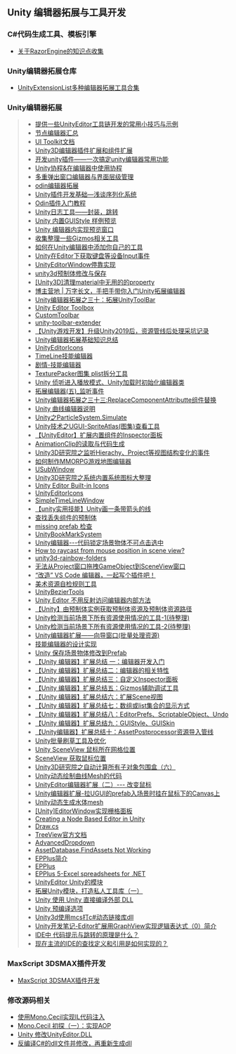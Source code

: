 ## Unity 编辑器拓展与工具开发   

### C#代码生成工具、模板引擎  
* [关于RazorEngine的知识点收集](./AboutRazorEngine)  
### Unity编辑器拓展仓库  
* [UnityExtensionList多种编辑器拓展工具合集](https://unitylist.com/browse?f=extensions)  

### Unity编辑器拓展  
>* [提供一些UnityEditor工具链开发的常用小技巧与示例](https://github.com/XINCGer/UnityToolchainsTrick)  
>* [节点编辑器汇总](./NodeEditorCollection)  
>* [UI Toolkit文档](https://docs.unity3d.com/Manual/UIElements.html)  
>* [Unity3D编辑器插件扩展和组件扩展](http://www.cnblogs.com/rond/p/7652624.html)  
>* [开发unity插件——一次搞定unity编辑器常用功能](https://yq.aliyun.com/articles/69190)  
>* [Unity协程&在编辑器中使用协程](https://blog.csdn.net/cai612781/article/details/78992805)  
>* [多重弹出窗口编辑器与界面层级管理](./MultiEditorWindow)  
>* [odin编辑器拓展](https://odininspector.com/tutorials/getting-started)  
>* [Unity插件开发基础—浅谈序列化系统](https://blog.uwa4d.com/archives/2025.html)  
>* [Odin插件入门教程](http://tonytang1990.github.io/2019/05/15/Odin%E6%8F%92%E4%BB%B6/)  
>* [Unity日志工具——封装，跳转](https://www.iteye.com/blog/dsqiu-2263664)  
>* [Unity 内置GUIStyle 样例预览](https://blog.csdn.net/l773575310/article/details/90033381)  
>* [Unity 编辑器内实现预览窗口](https://blog.csdn.net/akof1314/article/details/70941447)  
>* [收集整理一些Gizmos相关工具](./GizmoKitCollection.md)  
>* [如何在Unity编辑器中添加你自己的工具](https://www.cnblogs.com/ZhYQ-Note/articles/5846239.html)  
>* [Unity在Editor下获取键盘等设备Input事件](https://www.bobsong.net/945.html)  
>* [UnityEditorWindow停靠实现](https://github.com/liuxq/blog/issues/7)  
>* [unity3d预制体修改与保存](https://blog.csdn.net/yuewei19/article/details/74986029?depth_1-utm_source=distribute.pc_relevant.none-task&utm_source=distribute.pc_relevant.none-task) 
>* [[Unity3D]清理material中无用的的property](https://blog.csdn.net/ngrandmarch/article/details/46828365)  
>* [博主营地 | 万字长文，手把手带你入门Unity拓展编辑器](https://mp.weixin.qq.com/s/96N9NkQPFhgNBeEbV_S5wg)  
>* [Unity编辑器拓展之三十：拓展UnityToolBar](https://www.jingfengji.tech/2020/04/05/unity-bian-ji-qi-tuo-zhan-zhi-san-shi-tuo-zhan-unitytoolbar/)  
>* [Unity Editor Toolbox](https://www.jingfengji.tech/2020/04/05/unity-bian-ji-qi-tuo-zhan-zhi-san-shi-tuo-zhan-unitytoolbar/)  
>* [CustomToolbar](https://github.com/smkplus/CustomToolbar)  
>* [unity-toolbar-extender](https://github.com/marijnz/unity-toolbar-extender)  
>* [【Unity游戏开发】升级Unity2019后，资源管线后处理采坑记录](https://www.cnblogs.com/msxh/p/13805008.html)  
>* [Unity编辑器拓展基础知识总结](https://zhuanlan.zhihu.com/p/259283786)  
>* [UnityEditorIcons](https://github.com/nukadelic/UnityEditorIcons)  
>* [TimeLine技能编辑器](https://github.com/jewer3330/plato)  
>* [剧情-技能编辑器](https://github.com/huailiang/seqence)  
>* [TexturePacker图集 plist拆分工具](.//UnityEditorExtension/Python/unpack_plist.py.py)  
>* [Unity 侦听进入播放模式、Unity加载时初始化编辑器类](https://www.cnblogs.com/kingBook/p/12160804.html)  
>* [拓展编辑器(五)_监听事件](https://www.cnblogs.com/llllllvty/p/9857758.html)  
>* [Unity编辑器拓展之三十三:ReplaceComponentAttributte组件替换](https://www.jingfengji.tech/2020/08/22/unity-bian-ji-qi-tuo-zhan-zhi-san-shi-san-replacecomponentattributte-zu-jian-ti-huan/)  
>* [Unity 曲线编辑器说明](https://blog.csdn.net/akof1314/article/details/51787509)  
>* [Unity之ParticleSystem.Simulate](https://zhuanlan.zhihu.com/p/96086877)  
>* [Unity技术之UGUI-SpriteAtlas(图集)查看工具](http://blog.gqylpy.com/gqy/21175/)  
>* [【UnityEditor】扩展内置组件的Inspector面板](http://www.lsngo.net/2017/10/25/unityeditor_internalinspector/)  
>* [AnimationClip的读取与代码生成](https://www.jianshu.com/p/80b2bc98ac5d)  
>* [Unity3D研究院之监听Hierachy、Project等视图结构变化的事件](http://www.xuanyusong.com/archives/3053)  
>* [如何制作MMORPG游戏地图编辑器](https://zhuanlan.zhihu.com/p/270274723)  
>* [USubWindow](https://github.com/AsehesL/USubWindow)  
>* [Unity3D研究院之系统内置系统图标大整理](https://www.xuanyusong.com/archives/3777)  
>* [Unity Editor Built-in Icons](https://unitylist.com/p/5c3/Unity-editor-icons)  
>* [UnityEditorIcons](https://github.com/nukadelic/UnityEditorIcons)  
>* [SimpleTimeLineWindow](https://github.com/tinyantstudio/SimpleTimeLineWindow)  
>* [【unity实用技能】Unity画一条带箭头的线](https://blog.51cto.com/13638120/2103459)  
>* [查找丢失组件的预制体](https://www.cnblogs.com/bzyzhang/p/6485918.html)  
>* [missing prefab 检查](https://my.oschina.net/u/4318809/blog/4313046)  
>* [UnityBookMarkSystem](https://github.com/Ribosome2/UnityBookMarkSystem)  
>* [Unity编辑器---代码锁定场景物体不可点击选中](https://blog.csdn.net/qc_falldawn/article/details/100975888)  
>* [How to raycast from mouse position in scene view?](https://stackoverflow.com/questions/58975095/how-to-raycast-from-mouse-position-in-scene-view)  
>* [unity3d-rainbow-folders](https://github.com/PhannGor/unity3d-rainbow-folders)  
>* [无法从Project窗口拖拽GameObject到SceneView窗口](https://answer.uwa4d.com/question/6077b3b66bb31032f9791324)  
>* [“改造” VS Code 编辑器，一起写个插件吧！](https://www.cnblogs.com/xueweihan/p/14672480.html)  
>* [美术资源自检规则工具](https://github.com/Liangzg/AssetChecker)  
>* [UnityBezierTools](https://github.com/kaiware007/UnityBezierTools)  
>* [Unity Editor 不用反射访问编辑器内部方法](https://blog.csdn.net/akof1314/article/details/111773851)  
>* [【Unity】由预制体实例获取预制体资源及预制体资源路径](https://blog.csdn.net/qq_21397217/article/details/109170799)  
>* [Unity检测当前场景下所有资源使用情况的工具-1(待整理)](https://github.com/shandagamesTwoStupids/ResourceScanner)  
>* [Unity检测当前场景下所有资源使用情况的工具-2(待整理)](https://github.com/RenLvDa/DetectResource)  
>* [Unity编辑器扩展——向导窗口(批量处理资源)](https://mp.weixin.qq.com/s/APlfV7CNr0RL5PuuZfEtjg)  
>* [技能编辑器的设计实现](https://zhuanlan.zhihu.com/p/158430393)  
>* [Unity 保存场景物体修改到Prefab](https://www.233tw.com/unity/28333)  
>* [【Unity 编辑器】扩展总结 一：编辑器开发入门](https://mp.weixin.qq.com/s/ZH0gsxZYH6VykHyVBAJTBA)  
>* [【Unity 编辑器】扩展总结二：编辑器的相关特性](https://mp.weixin.qq.com/s/sp_vZaj04USPRZQgbJjDZw)  
>* [【Unity 编辑器】扩展总结三：自定义Inspector面板](https://mp.weixin.qq.com/s/rWat9DutZBi8t1idernxtA)  
>* [【Unity 编辑器】扩展总结五：Gizmos辅助调试工具](https://mp.weixin.qq.com/s/5piJQ6gRC6zZMV4Z6xzgBA)  
>* [【Unity 编辑器】扩展总结六：扩展Scene视图](https://mp.weixin.qq.com/s/Wmt4JC-LK9z5u6vOafB_Hw)  
>* [【Unity 编辑器】扩展总结七：数组或list集合的显示方式](https://mp.weixin.qq.com/s/8ANiIlsjOEZQEvQtr96Xug)  
>* [【Unity 编辑器】扩展总结八：EditorPrefs、ScriptableObject、Undo](https://mp.weixin.qq.com/s/hgaGrTjb3nEjbK2Z1eaBww)  
>* [【Unity 编辑器】扩展总结九：GUIStyle、GUISkin](https://mp.weixin.qq.com/s/Ye5mA0BS_ZATq37d1Iw0yQ)  
>* [【Unity编辑器】扩展总结十：AssetPostprocessor资源导入管线](https://mp.weixin.qq.com/s/wEOm_Owh5pKI_ZESOBrnlQ)  
>* [Unity批量刷草工具及优化](https://blog.csdn.net/canqiushi/article/details/106200395)  
>* [Unity SceneView 鼠标所在网格位置](https://blog.csdn.net/akof1314/article/details/78639075)  
>* [SceneView 获取鼠标位置](https://www.cnblogs.com/zhaoqingqing/p/3801342.html)  
>* [Unity3D研究院之自动计算所有子对象包围盒（六）](https://www.xuanyusong.com/archives/3461)  
>* [Unity动态绘制曲线Mesh的代码](https://blog.csdn.net/lzdidiv/article/details/53736068)  
>* [UnityEditor编辑器扩展（二）--- 改变鼠标](https://zhuanlan.zhihu.com/p/26824159)  
>* [Unity编辑器扩展-拉UGUI的prefab入场景时挂在鼠标下的Canvas上](https://blog.csdn.net/yudianxia/article/details/79635414)  
>* [Unity动态生成水体mesh](https://mp.weixin.qq.com/s/n2iTmcP_CJX2RxiddOSBsw)  
>* [[Unity]EditorWindow实现栅格面板](https://blog.csdn.net/Hu_GoldDragon/article/details/103167102)  
>* [Creating a Node Based Editor in Unity](https://oguzkonya.com/creating-node-based-editor-unity/)  
>* [Draw.cs](https://gist.github.com/nothke/82dccc121457541fcce32aea7744618a)  
>* [TreeView官方文档](https://docs.unity3d.com/Manual/TreeViewAPI.html)  
>* [AdvancedDropdown](https://docs.unity3d.com/ScriptReference/IMGUI.Controls.AdvancedDropdown.html)  
>* [AssetDatabase.FindAssets Not Working](https://forum.unity.com/threads/assetdatabase-findassets-not-working.587062/)  
>* [EPPlus简介](https://www.jianshu.com/p/b7f588ccf26b)  
>* [EPPlus](https://github.com/JanKallman/EPPlus)  
>* [EPPlus 5-Excel spreadsheets for .NET](https://github.com/EPPlusSoftware/EPPlus)  
>* [UnityEditor Unity的模块](https://while.work/unityeditor-unity)  
>* [拓展Unity模块，打造私人工具库（一）](https://www.jingfengji.tech/2018/08/20/unity-bian-ji-qi-tuo-zhan-zhi-er-shi-tuo-zhan-unity-mo-kuai-da-zao-si-ren-gong-ju-ku-yi/)  
>* [Unity 使用 Unity 直接编译外部 DLL](https://blog.csdn.net/akof1314/article/details/78396130)  
>* [Unity 预编译选项](https://blog.csdn.net/linjf520/article/details/80508879)  
>* [Unity3d使用mcs打c#动态链接库dll](https://blog.csdn.net/mango9126/article/details/81035342)  
>* [Unity开发笔记-Editor扩展用GraphView实现逻辑表达式（0）简介](https://www.cnblogs.com/terrynoya/p/14087453.html)  
>* [IDE中 代码提示与跳转的原理是什么？](https://www.zhihu.com/question/320007348/answer/661270180)  
>* [现在主流的IDE的查找定义和引用是如何实现的？](https://www.zhihu.com/question/65708406)  

### MaxScript 3DSMAX插件开发  
* [MaxScript 3DSMAX插件开发](./MaxScript)  

### 修改源码相关  
* [使用Mono.Cecil实现IL代码注入](https://www.jianshu.com/p/a5276aadccdd?from=singlemessage)  
* [Mono.Cecil 初探（一）：实现AOP](https://www.cnblogs.com/huangmianwu/p/5833924.html)  
* [Unity 修改UnityEditor.DLL](https://blog.csdn.net/K20132014/article/details/89217298)  
* [反编译C#的dll文件并修改，再重新生成dll](https://www.cnblogs.com/jiangchuan/p/10851179.html)  
